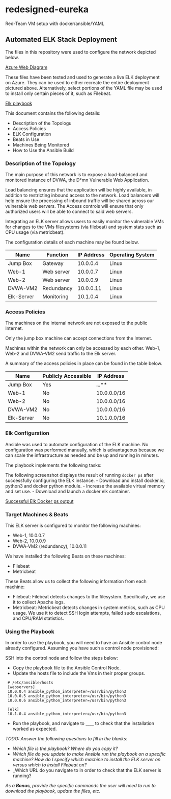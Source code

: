 # redesigned-eureka
Red-Team VM setup with docker/ansible/YAML
## Automated ELK Stack Deployment

The files in this repository were used to configure the network depicted below.

[Azure Web Diagram](Diagrams/Azure_web_diagram.png)

These files have been tested and used to generate a live ELK deployment on Azure. They can be used to either recreate the entire deployment pictured above. Alternatively, select portions of the YAML file may be used to install only certain pieces of it, such as Filebeat.

 [Elk playbook](Ansible/ansible_playbook-elk.yml)

This document contains the following details:
- Description of the Topologu
- Access Policies
- ELK Configuration
 - Beats in Use
 - Machines Being Monitored
- How to Use the Ansible Build


### Description of the Topology

The main purpose of this network is to expose a load-balanced and monitored instance of DVWA, the D*mn Vulnerable Web Application.

Load balancing ensures that the application will be highly available, in addition to restricting inbound access to the network. Load balancers will help ensure the processing of inbound traffic will be shared across our vulnerable web servers. The Access controls will ensure that only authorized users will be able to connect to said web servers.

Integrating an ELK server allows users to easily monitor the vulnerable VMs for changes to the VMs filesystems (via filebeat) and system stats such as CPU usage (via metricbeat).


The configuration details of each machine may be found below.

| Name       | Function   | IP Address | Operating System |
|------------|------------|------------|------------------|
| Jump Box   | Gateway    | 10.0.0.4   | Linux            |
| Web-1      | Web server | 10.0.0.7   | Linux            |
| Web-2      | Web server | 10.0.0.9   | Linux            |
| DVWA-VM2   | Redundancy | 10.0.0.11  | Linux            |
| Elk-Server | Monitoring | 10.1.0.4   | Linux            |

### Access Policies

The machines on the internal network are not exposed to the public Internet. 

Only the jump box machine can accept connections from the Internet.

Machines within the network can only be accessed by each other. Web-1, Web-2 and DVWA-VM2 send traffic to the Elk server.

A summary of the access policies in place can be found in the table below.

| Name       | Publicly Accessible | IP Address  |
|------------|---------------------|-------------|
| Jump Box   | Yes                 | **.**.*.*** |
| Web-1      | No                  | 10.0.0.0/16 |
| Web-2      | No                  | 10.0.0.0/16 |
| DVWA-VM2   | No                  | 10.0.0.0/16 |
| Elk-Server | No                  | 10.1.0.0/16 |

### Elk Configuration

Ansible was used to automate configuration of the ELK machine. No configuration was performed manually, which is advantageous because we can scale the infrastructure as needed and be up and running in minutes.

The playbook implements the following tasks:


The following screenshot displays the result of running `docker ps` after successfully configuring the ELK instance.
	- Download and install docker.io, python3 and docker python module.
	- Increase the available virtual memory and set use.
	- Download and launch a docker elk container.

[Successful Elk Docker ps output](Ansible/elk_docker_ps.png)

### Target Machines & Beats
This ELK server is configured to monitor the following machines:
 - Web-1, 10.0.0.7
 - Web-2, 10.0.0.9
 - DVWA-VM2 (redundancy), 10.0.0.11

We have installed the following Beats on these machines:
 - Filebeat
 - Metricbeat

These Beats allow us to collect the following information from each machine:
 - Filebeat: Filebeat detects changes to the filesystem. Specifically, we use it to collect Apache logs.
 - Metricbeat: Metricbeat detects changes in system metrics, such as CPU usage. We use it to detect SSH login attempts, failed sudo escalations, and CPU/RAM statistics.

### Using the Playbook
In order to use the playbook, you will need to have an Ansible control node already configured. Assuming you have such a control node provisioned: 

SSH into the control node and follow the steps below:
- Copy the playbook file to the Ansible Control Node.
- Update the hosts file to include the Vms in their proper groups.
```
 # /etc/ansible/hosts
 [webservers]
 10.0.0.4 ansible_python_interpreter=/usr/bin/python3
 10.0.0.5 ansible_python_interpreter=/usr/bin/python3
 10.0.0.6 ansible_python_interpreter=/usr/bin/python3

 [elk]
 10.1.0.4 ansible_python_interpreter=/usr/bin/python3
```
- Run the playbook, and navigate to ____ to check that the installation worked as expected.

_TODO: Answer the following questions to fill in the blanks:_
- _Which file is the playbook? Where do you copy it?_
- _Which file do you update to make Ansible run the playbook on a specific machine? How do I specify which machine to install the ELK server on versus which to install Filebeat on?_
- _Which URL do you navigate to in order to check that the ELK server is running?

_As a **Bonus**, provide the specific commands the user will need to run to download the playbook, update the files, etc._
